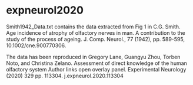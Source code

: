 # expneurol2020

Smith1942_Data.txt contains the data extracted from Fig 1 in C.G. Smith. Age incidence of atrophy of olfactory nerves in man. A contribution to the study of the process of ageing. J. Comp. Neurol., 77 (1942), pp. 589-595, 10.1002/cne.900770306.

The data has been reproduced in Gregory Lane, Guangyu Zhou, Torben Noto, and Christina Zelano. Assessment of direct knowledge of the human olfactory system
Author links open overlay panel. Experimental Neurology (2020) 329 pp. 113304. j.expneurol.2020.113304
